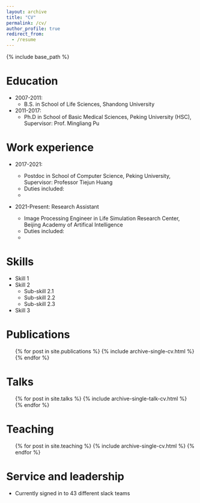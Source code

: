 ```yaml
---
layout: archive
title: "CV"
permalink: /cv/
author_profile: true
redirect_from:
  - /resume
---
```


{% include base_path %}

Education
======
* 2007-2011: 
  * B.S. in School of Life Sciences, Shandong University
* 2011-2017:
  * Ph.D in School of Basic Medical Sciences, Peking University (HSC), Supervisor: Prof. Mingliang Pu

Work experience
======
* 2017-2021: 
  * Postdoc in School of Computer Science, Peking University, Supervisor: Professor Tiejun Huang
  * Duties included: 
  * 

* 2021-Present: Research Assistant
  * Image Processing Engineer in Life Simulation Research Center, Beijing Academy of Artifical Intelligence 
  * Duties included: 
  * 
  
Skills
======
* Skill 1
* Skill 2
  * Sub-skill 2.1
  * Sub-skill 2.2
  * Sub-skill 2.3
* Skill 3

Publications
======
  <ul>{% for post in site.publications %}
    {% include archive-single-cv.html %}
  {% endfor %}</ul>
  
Talks
======
  <ul>{% for post in site.talks %}
    {% include archive-single-talk-cv.html %}
  {% endfor %}</ul>
  
Teaching
======
  <ul>{% for post in site.teaching %}
    {% include archive-single-cv.html %}
  {% endfor %}</ul>
  
Service and leadership
======
* Currently signed in to 43 different slack teams
